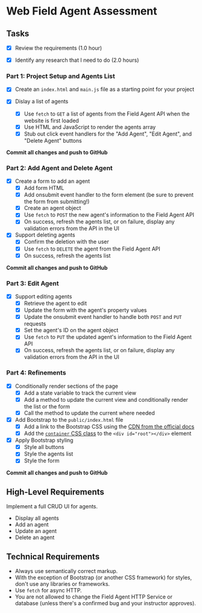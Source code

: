 
# Web Field Agent Assessment

## Tasks
* [x] Review the requirements (1.0 hour)

* [x] Identify any research that I need to do (2.0 hours)

### Part 1: Project Setup and Agents List

* [x] Create an `index.html` and `main.js` file as a starting point for your project

* [x] Dislay a list of agents
  * [x] Use `fetch` to `GET` a list of agents from the Field Agent API when the website is first loaded
  * [x] Use HTML and JavaScript to render the agents array
  * [x] Stub out click event handlers for the "Add Agent", "Edit Agent", and "Delete Agent" buttons

**Commit all changes and push to GitHub**

### Part 2: Add Agent and Delete Agent

* [x] Create a form to add an agent
  * [x] Add form HTML
  * [x] Add onsubmit event handler to the form element (be sure to prevent the form from submitting!)
  * [x] Create an agent object
  * [x] Use `fetch` to `POST` the new agent's information to the Field Agent API
  * [x] On success, refresh the agents list, or on failure, display any validation errors from the API in the UI

* [x] Support deleting agents
  * [x] Confirm the deletion with the user
  * [x] Use `fetch` to `DELETE` the agent from the Field Agent API
  * [x] On success, refresh the agents list

**Commit all changes and push to GitHub**

### Part 3: Edit Agent

* [x] Support editing agents
  * [x] Retrieve the agent to edit
  * [x] Update the form with the agent's property values
  * [x] Update the onsubmit event handler to handle both `POST` and `PUT` requests
  * [x] Set the agent's ID on the agent object
  * [x] Use `fetch` to `PUT` the updated agent's information to the Field Agent API
  * [x] On success, refresh the agents list, or on failure, display any validation errors from the API in the UI

### Part 4: Refinements

* [x] Conditionally render sections of the page
  * [x] Add a state variable to track the current view
  * [x] Add a method to update the current view and conditionally render the list or the form
  * [x] Call the method to update the current where needed

* [x] Add Bootstrap to the `public/index.html` file
  * [x] Add a link to the Bootstrap CSS using the [CDN from the official docs](https://getbootstrap.com/docs/4.6/getting-started/introduction/#css)
  * [x] Add the [`container` CSS class](https://getbootstrap.com/docs/4.6/layout/overview/#containers) to the `<div id="root"></div>` element

* [x] Apply Bootstrap styling
  * [x] Style all buttons
  * [x] Style the agents list
  * [x] Style the form

**Commit all changes and push to GitHub**

## High-Level Requirements

Implement a full CRUD UI for agents.

* Display all agents
* Add an agent
* Update an agent
* Delete an agent

## Technical Requirements

* Always use semantically correct markup.
* With the exception of Bootstrap (or another CSS framework) for styles, don't use any libraries or frameworks.
* Use `fetch` for async HTTP.
* You are not allowed to change the Field Agent HTTP Service or database (unless there's a confirmed bug and your instructor approves).
